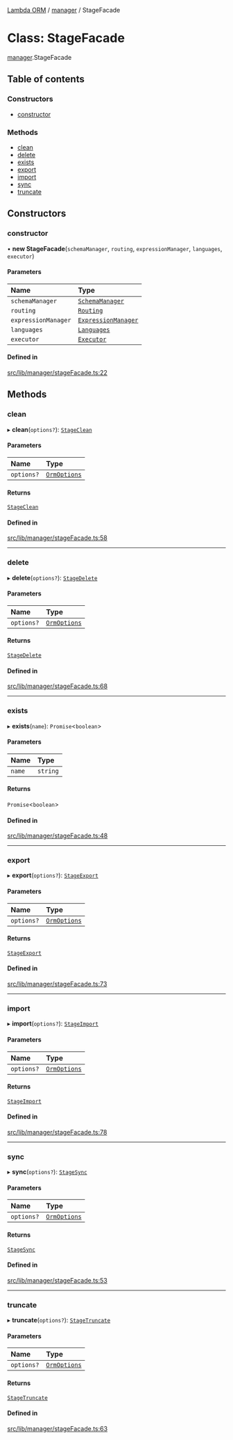[Lambda ORM](../README.md) / [manager](../modules/manager.md) / StageFacade

# Class: StageFacade

[manager](../modules/manager.md).StageFacade

## Table of contents

### Constructors

- [constructor](manager.StageFacade.md#constructor)

### Methods

- [clean](manager.StageFacade.md#clean)
- [delete](manager.StageFacade.md#delete)
- [exists](manager.StageFacade.md#exists)
- [export](manager.StageFacade.md#export)
- [import](manager.StageFacade.md#import)
- [sync](manager.StageFacade.md#sync)
- [truncate](manager.StageFacade.md#truncate)

## Constructors

### constructor

• **new StageFacade**(`schemaManager`, `routing`, `expressionManager`, `languages`, `executor`)

#### Parameters

| Name | Type |
| :------ | :------ |
| `schemaManager` | [`SchemaManager`](manager.SchemaManager.md) |
| `routing` | [`Routing`](manager.Routing.md) |
| `expressionManager` | [`ExpressionManager`](manager.ExpressionManager.md) |
| `languages` | [`Languages`](manager.Languages.md) |
| `executor` | [`Executor`](manager.Executor.md) |

#### Defined in

[src/lib/manager/stageFacade.ts:22](https://github.com/FlavioLionelRita/lambdaorm/blob/15e828d/src/lib/manager/stageFacade.ts#L22)

## Methods

### clean

▸ **clean**(`options?`): [`StageClean`](stage.StageClean.md)

#### Parameters

| Name | Type |
| :------ | :------ |
| `options?` | [`OrmOptions`](../interfaces/model.OrmOptions.md) |

#### Returns

[`StageClean`](stage.StageClean.md)

#### Defined in

[src/lib/manager/stageFacade.ts:58](https://github.com/FlavioLionelRita/lambdaorm/blob/15e828d/src/lib/manager/stageFacade.ts#L58)

___

### delete

▸ **delete**(`options?`): [`StageDelete`](stage.StageDelete.md)

#### Parameters

| Name | Type |
| :------ | :------ |
| `options?` | [`OrmOptions`](../interfaces/model.OrmOptions.md) |

#### Returns

[`StageDelete`](stage.StageDelete.md)

#### Defined in

[src/lib/manager/stageFacade.ts:68](https://github.com/FlavioLionelRita/lambdaorm/blob/15e828d/src/lib/manager/stageFacade.ts#L68)

___

### exists

▸ **exists**(`name`): `Promise`<`boolean`\>

#### Parameters

| Name | Type |
| :------ | :------ |
| `name` | `string` |

#### Returns

`Promise`<`boolean`\>

#### Defined in

[src/lib/manager/stageFacade.ts:48](https://github.com/FlavioLionelRita/lambdaorm/blob/15e828d/src/lib/manager/stageFacade.ts#L48)

___

### export

▸ **export**(`options?`): [`StageExport`](stage.StageExport.md)

#### Parameters

| Name | Type |
| :------ | :------ |
| `options?` | [`OrmOptions`](../interfaces/model.OrmOptions.md) |

#### Returns

[`StageExport`](stage.StageExport.md)

#### Defined in

[src/lib/manager/stageFacade.ts:73](https://github.com/FlavioLionelRita/lambdaorm/blob/15e828d/src/lib/manager/stageFacade.ts#L73)

___

### import

▸ **import**(`options?`): [`StageImport`](stage.StageImport.md)

#### Parameters

| Name | Type |
| :------ | :------ |
| `options?` | [`OrmOptions`](../interfaces/model.OrmOptions.md) |

#### Returns

[`StageImport`](stage.StageImport.md)

#### Defined in

[src/lib/manager/stageFacade.ts:78](https://github.com/FlavioLionelRita/lambdaorm/blob/15e828d/src/lib/manager/stageFacade.ts#L78)

___

### sync

▸ **sync**(`options?`): [`StageSync`](stage.StageSync.md)

#### Parameters

| Name | Type |
| :------ | :------ |
| `options?` | [`OrmOptions`](../interfaces/model.OrmOptions.md) |

#### Returns

[`StageSync`](stage.StageSync.md)

#### Defined in

[src/lib/manager/stageFacade.ts:53](https://github.com/FlavioLionelRita/lambdaorm/blob/15e828d/src/lib/manager/stageFacade.ts#L53)

___

### truncate

▸ **truncate**(`options?`): [`StageTruncate`](stage.StageTruncate.md)

#### Parameters

| Name | Type |
| :------ | :------ |
| `options?` | [`OrmOptions`](../interfaces/model.OrmOptions.md) |

#### Returns

[`StageTruncate`](stage.StageTruncate.md)

#### Defined in

[src/lib/manager/stageFacade.ts:63](https://github.com/FlavioLionelRita/lambdaorm/blob/15e828d/src/lib/manager/stageFacade.ts#L63)
